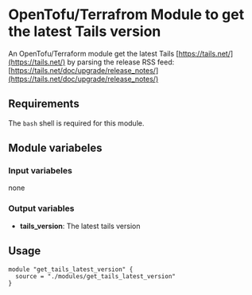 # OpenTofu/Terrafrom Module to get the latest Tails version

An OpenTofu/Terraform module get the latest Tails [https://tails.net/](https://tails.net/) by parsing the release RSS feed: [https://tails.net/doc/upgrade/release_notes/](https://tails.net/doc/upgrade/release_notes/)

## Requirements

The ```bash``` shell is required for this module.

## Module variabeles

### Input variabeles

none

### Output variables

* **tails_version**: The latest tails version

## Usage

```
module "get_tails_latest_version" {
  source = "./modules/get_tails_latest_version"
}
```
